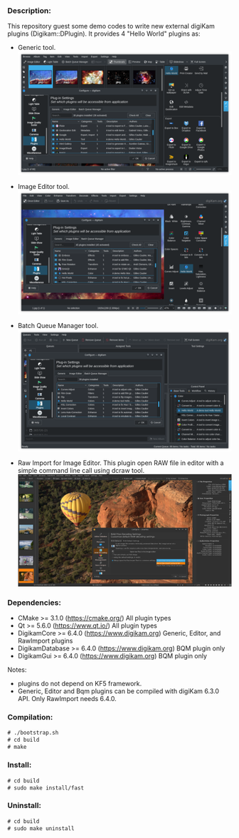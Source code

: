 ### Description:

This repository guest some demo codes to write new external digiKam plugins (Digikam::DPlugin).
It provides 4 "Hello World" plugins as:

- Generic tool.
  [![](data/digikam_generic_helloworld.png "Hello World Generic Plugin")](data/digikam_generic_helloworld.png)

- Image Editor tool.
  [![](data/digikam_editor_helloworld.png "Hello World Editor Plugin")](data/digikam_editor_helloworld.png)

- Batch Queue Manager tool.
  [![](data/digikam_bqm_helloworld.png "Hello World BQM Plugin")](data/digikam_bqm_helloworld.png)

- Raw Import for Image Editor.
  This plugin open RAW file in editor with a simple command line call using dcraw tool.
  [![](data/digikam_rawimport_helloworld.png "Hello World RawImport Plugin")](data/digikam_rawimport_helloworld.png)

### Dependencies:

- CMake           >= 3.1.0      (https://cmake.org/)            All plugin types
- Qt              >= 5.6.0      (https://www.qt.io/)            All plugin types
- DigikamCore     >= 6.4.0      (https://www.digikam.org)       Generic, Editor, and RawImport plugins
- DigikamDatabase >= 6.4.0      (https://www.digikam.org)       BQM plugin only
- DigikamGui      >= 6.4.0      (https://www.digikam.org)       BQM plugin only

Notes:

- plugins do not depend on KF5 framework.
- Generic, Editor and Bqm plugins can be compiled with digiKam 6.3.0 API. Only RawImport needs 6.4.0.

### Compilation:

```
# ./bootstrap.sh
# cd build
# make
```

### Install:

```
# cd build
# sudo make install/fast
```

### Uninstall:

```
# cd build
# sudo make uninstall
```
